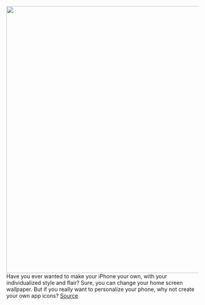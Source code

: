 <img src='https://cdn.vox-cdn.com/thumbor/V10hni5xII-hwd1OYSNV1aYMAQQ=/0x0:2050x1367/1200x800/filters:focal(861x520:1189x848)/cdn.vox-cdn.com/uploads/chorus_image/image/69446007/bfarsace_201106_4269_030.0.0.jpg' width='700px' /><br/>
Have you ever wanted to make your iPhone your own, with your individualized style and flair? Sure, you can change your home screen wallpaper. But if you really want to personalize your phone, why not create your own app icons?
<a href='https://www.theverge.com/22529978/apple-iphone-ios-apps-icon-change'> Source <a/>